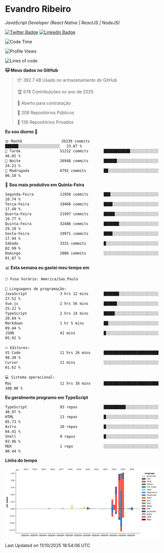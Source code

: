 # Evandro **Ribeiro**

*JavaScript Developer (React Native | ReactJS | NodeJS)*

[![Twitter Badge](https://img.shields.io/badge/-@ribeiroevandro-201B2D?style=flat-square&labelColor=201B2D&logo=twitter&logoColor=white&link=https://twitter.com/ribeiroevandro)](https://twitter.com/ribeiroevandro) 
[![Linkedin Badge](https://img.shields.io/badge/-Evandro%20Ribeiro-201B2D?style=flat-square&logo=Linkedin&logoColor=white&link=https://www.linkedin.com/in/ribeiroevandro)](https://www.linkedin.com/in/ribeiroevandro) 


<!--START_SECTION:waka-->
![Code Time](http://img.shields.io/badge/Code%20Time-4%2C672%20hrs%2032%20mins-blue)

![Profile Views](http://img.shields.io/badge/Visualizac%C3%B5es%20do%20perfil-0-blue)

![Lines of code](https://img.shields.io/badge/Desde%20o%20Hello%20World%20eu%20escrevi-53.7%20million%20linhas%20de%20c%C3%B3digo-blue)

**🐱 Meus dados no GitHub** 

> 📦 392.7 kB Usado no armazenamento do GitHub 
 > 
> 🏆 678 Contribuições no ano de 2025
 > 
> 💼 Aberto para contratação
 > 
> 📜 208 Repositórios Públicos 
 > 
> 🔑 136 Repositórios Privados 
 > 
**Eu sou diurno 🐤** 

```text
🌞 Manhã                  26339 commits       ██████░░░░░░░░░░░░░░░░░░░   23.67 % 
🌆 Tarde                  51212 commits       ████████████░░░░░░░░░░░░░   46.02 % 
🌃 Noite                  26948 commits       ██████░░░░░░░░░░░░░░░░░░░   24.21 % 
🌙 Madrugada              6792 commits        ██░░░░░░░░░░░░░░░░░░░░░░░   06.10 % 
```
📅 **Sou mais produtivo em Quinta-Feira** 

```text
Segunda-Feira            11958 commits       ███░░░░░░░░░░░░░░░░░░░░░░   10.74 % 
Terça-Feira              19468 commits       ████░░░░░░░░░░░░░░░░░░░░░   17.49 % 
Quarta-Feira             21997 commits       █████░░░░░░░░░░░░░░░░░░░░   19.77 % 
Quinta-Feira             32486 commits       ███████░░░░░░░░░░░░░░░░░░   29.19 % 
Sexta-Feira              19971 commits       ████░░░░░░░░░░░░░░░░░░░░░   17.94 % 
Sábado                   3331 commits        █░░░░░░░░░░░░░░░░░░░░░░░░   02.99 % 
Domingo                  2080 commits        ░░░░░░░░░░░░░░░░░░░░░░░░░   01.87 % 
```


📊 **Esta semana eu gastei meu tempo em** 

```text
🕑︎ Fuso horário: America/Sao_Paulo

💬 Linguagens de programação: 
JavaScript               3 hrs 12 mins       ███████░░░░░░░░░░░░░░░░░░   27.52 % 
Vue.js                   2 hrs 56 mins       ██████░░░░░░░░░░░░░░░░░░░   25.22 % 
TypeScript               2 hrs 24 mins       █████░░░░░░░░░░░░░░░░░░░░   20.69 % 
Markdown                 1 hr 5 mins         ██░░░░░░░░░░░░░░░░░░░░░░░   09.44 % 
JSON                     41 mins             █░░░░░░░░░░░░░░░░░░░░░░░░   05.92 % 

🔥 Editores: 
VS Code                  11 hrs 26 mins      █████████████████████████   98.38 % 
Cursor                   11 mins             ░░░░░░░░░░░░░░░░░░░░░░░░░   01.62 % 

💻 Sistema operacional: 
Mac                      11 hrs 38 mins      █████████████████████████   100.00 % 
```

**Eu geralmente programo em TypeScript** 

```text
TypeScript               93 repos            ██████████░░░░░░░░░░░░░░░   40.97 % 
HTML                     13 repos            █░░░░░░░░░░░░░░░░░░░░░░░░   05.73 % 
Astro                    10 repos            █░░░░░░░░░░░░░░░░░░░░░░░░   04.41 % 
Shell                    9 repos             █░░░░░░░░░░░░░░░░░░░░░░░░   03.96 % 
MDX                      1 repo              ░░░░░░░░░░░░░░░░░░░░░░░░░   00.44 % 
```



**Linha do tempo**

![Lines of Code chart](https://raw.githubusercontent.com/ribeiroevandro/ribeiroevandro/main/assets/bar_graph.png)


 Last Updated on 11/10/2025 18:54:06 UTC
<!--END_SECTION:waka-->
